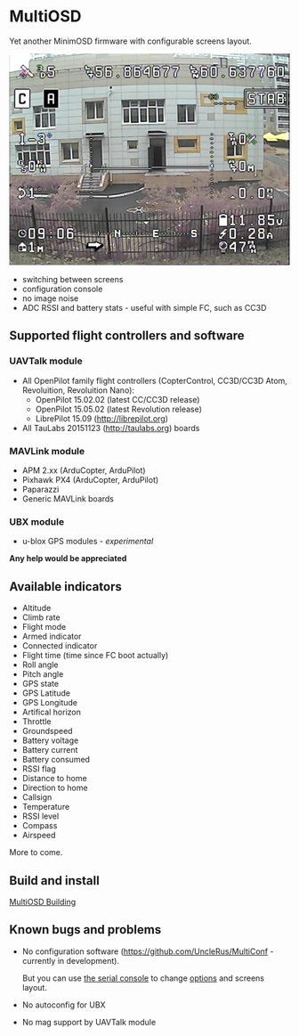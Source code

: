 # MultiOSD

Yet another MinimOSD firmware with configurable screens layout.

![Screenshot](doc/source/img/screenshot.png)

* switching between screens
* configuration console
* no image noise
* ADC RSSI and battery stats - useful with simple FC, such as CC3D

## Supported flight controllers and software

### UAVTalk module

* All OpenPilot family flight controllers (CopterControl, CC3D/CC3D Atom,
  Revoluition, Revoluition Nano):
  * OpenPilot 15.02.02 (latest CC/CC3D release)
  * OpenPilot 15.05.02 (latest Revolution release)
  * LibrePilot 15.09 (http://librepilot.org)
* All TauLabs 20151123 (http://taulabs.org) boards

### MAVLink module  

* APM 2.xx (ArduCopter, ArduPilot)
* Pixhawk PX4 (ArduCopter, ArduPilot)
* Paparazzi
* Generic MAVLink boards

### UBX module

* u-blox GPS modules - *experimental*

**Any help would be appreciated**

## Available indicators

* Altitude
* Climb rate
* Flight mode
* Armed indicator
* Connected indicator
* Flight time (time since FC boot actually)
* Roll angle
* Pitch angle
* GPS state
* GPS Latitude
* GPS Longitude
* Artifical horizon
* Throttle
* Groundspeed
* Battery voltage
* Battery current
* Battery consumed
* RSSI flag
* Distance to home
* Direction to home
* Callsign
* Temperature
* RSSI level
* Compass
* Airspeed

More to come.

## Build and install

[MultiOSD Building](doc/source/build.rst)

## Known bugs and problems

* No configuration software (https://github.com/UncleRus/MultiConf - 
  currently in development).
  
  But you can use [the serial console](doc/source/lowlevel/console.rst)
  to change [options](doc/source/lowlevel/options.rst) and screens layout.
* No autoconfig for UBX
* No mag support by UAVTalk module


